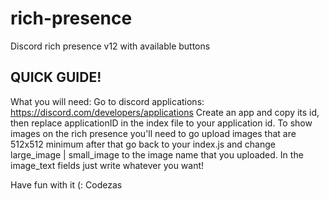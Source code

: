 # rich-presence
 Discord rich presence v12 with available buttons
## QUICK GUIDE!
 What you will need:
Go to discord applications: https://discord.com/developers/applications
Create an app and copy its id, then replace applicationID in the index file to your application id.
To show images on the rich presence you'll need to go upload images that are 512x512 minimum after that go back to your index.js and change large_image | small_image to the image name that you uploaded.
In the image_text fields just write whatever you want!

Have fun with it (:
Codezas
